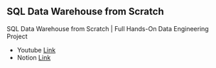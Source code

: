 ## SQL Data Warehouse from Scratch  
SQL Data Warehouse from Scratch | Full Hands-On Data Engineering Project


- Youtube [Link](https://www.youtube.com/watch?v=9GVqKuTVANE)
- Notion [Link](https://chlorinated-tortoise-8d2.notion.site/SQL-Data-Engineering-Project-19930acec9ca80e99c8fe4be5e1f1dc8?pvs=4)